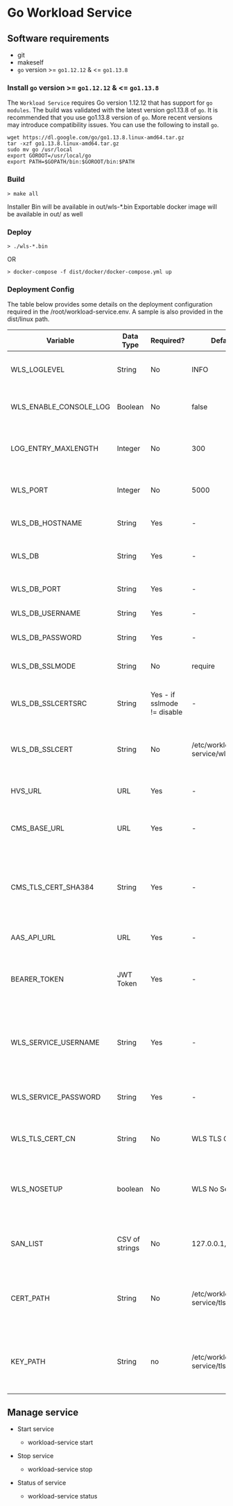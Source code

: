 # Go Workload Service

## Software requirements

- git
- makeself
- `go` version  >= `go1.12.12` & <= `go1.13.8`

### Install `go` version >= `go1.12.12` & <= `go1.13.8`

The `Workload Service` requires Go version 1.12.12 that has support for `go modules`. The build was validated with the latest version go1.13.8 of `go`. It is recommended that you use go1.13.8 version of `go`. More recent versions may introduce compatibility issues. You can use the following to install `go`.

```shell
wget https://dl.google.com/go/go1.13.8.linux-amd64.tar.gz
tar -xzf go1.13.8.linux-amd64.tar.gz
sudo mv go /usr/local
export GOROOT=/usr/local/go
export PATH=$GOPATH/bin:$GOROOT/bin:$PATH
```

### Build

```console
> make all
```

Installer Bin will be available in out/wls-*.bin Exportable docker image will be available in out/ as well

### Deploy

```console
> ./wls-*.bin
```

OR

```console
> docker-compose -f dist/docker/docker-compose.yml up
```

### Deployment Config

The table below provides some details on the deployment configuration required in the /root/workload-service.env. A sample is also provided in the dist/linux path.

Variable               | Data Type      | Required?                   | Default Value                          | Description                                                                      | Example
---------------------- | -------------- | --------------------------- | -------------------------------------- | -------------------------------------------------------------------------------- | -------------------------------------------------------
WLS_LOGLEVEL           | String         | No                          | INFO                                   | Logging level of the Workload Service                                            | Info/Error/Debug
WLS_ENABLE_CONSOLE_LOG | Boolean        | No                          | false                                  | If set to true, logs will printed on console                                     | true
LOG_ENTRY_MAXLENGTH    | Integer        | No                          | 300                                    | Maximum length of a log entry for Workload Service                               | 500
WLS_PORT               | Integer        | No                          | 5000                                   | Listener Port of the Workload Service                                            | 5000
WLS_DB_HOSTNAME        | String         | Yes                         | -                                      | Hostname for Postgres DB instance                                                | localhost
WLS_DB                 | String         | Yes                         | -                                      | Database schema name for WLS                                                     | wls_pgdb
WLS_DB_PORT            | String         | Yes                         | -                                      | Postgres DB connection Port                                                      | 5432
WLS_DB_USERNAME        | String         | Yes                         | -                                      | Postgres DB username                                                             | wlsDbUser
WLS_DB_PASSWORD        | String         | Yes                         | -                                      | Password for Postgres DB                                                         | wlsDbPassword
WLS_DB_SSLMODE         | String         | No                          | require                                | DB SSL Connection Mode                                                           | disable/required/prefer/verify-ca/verify-full
WLS_DB_SSLCERTSRC      | String         | Yes - if sslmode != disable | -                                      | Source file path to TLS cert for Postgres instance                               | wlsDbPassword
WLS_DB_SSLCERT         | String         | No                          | /etc/workload-service/wlsdbsslcert.pem | Target File path to TLS cert for Postgres instance                               |
HVS_URL                | URL            | Yes                         | -                                      | Host Verification Service Endpoint                                               | <https://hvs.example.com:8443:/mtwilson/v2/>
CMS_BASE_URL           | URL            | Yes                         | -                                      | Cert Management Service Endpoint                                                 | <https://certservice.example.com:8445:/cms/v1/>
CMS_TLS_CERT_SHA384    | String         | Yes                         | -                                      | Sha384 Hash value of the CMS TLS Certificate - required to validate CMS TLS cert |
AAS_API_URL            | URL            | Yes                         | -                                      | AAS Endpoint                                                                     | <https://authservice.example.com:8444/aas>
BEARER_TOKEN           | JWT Token      | Yes                         | -                                      | JWT token from AAS containing roles required by WLS for setup tasks              |
WLS_SERVICE_USERNAME   | String         | Yes                         | -                                      | Username in AAS which has the relevant roles assigned for WLS                    | admin@wls
WLS_SERVICE_PASSWORD   | String         | Yes                         | -                                      | Password for AAS user account assigned to WLS                                    | wlsAdminPassword
WLS_TLS_CERT_CN        | String         | No                          | WLS TLS Certificate                    | Common Name in WLS TLS Certificate                                               | Acme Inc Enterprise Workload Service Instance
WLS_NOSETUP            | boolean        | No                          | WLS No Setup Flag                      | If set to "true" the setup tasks are skipped, else the setup tasks are skipped   | true/false
SAN_LIST               | CSV of strings | No                          | 127.0.0.1,localhost                    | List of FQDNs to be added on Cert Request to CMS                                 | wls.example.com,workloadserivce.example.com
CERT_PATH              | String         | No                          | /etc/workload-service/tls-cert.pem     | Filesystem path where the CA certificates will be downloaded from CMS            |
KEY_PATH               | String         | no                          | /etc/workload-service/tls.key          | Filesystem path where the SAML verification key from HVS will be stored          |

## Manage service

- Start service

  - workload-service start

- Stop service

  - workload-service stop

- Status of service

  - workload-service status
